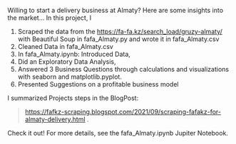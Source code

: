 Willing to start a delivery business at Almaty? Here are some insights into the market…
In this project, I 

1.	Scraped the data from the https://fa-fa.kz/search_load/gruzy-almaty/ with Beautiful Soup in fafa_Almaty.py and wrote it in fafa_Almaty.csv
2.	Cleaned Data in fafa_Almaty.csv
3.	In fafa_Almaty.ipynb: Introduced Data,
4.	Did an Exploratory Data Analysis, 
5.	Answered 3 Business Questions through calculations and visualizations with seaborn and matplotlib.pyplot.
6.	Presented Suggestions on a profitable business model

I summarized Projects steps in the BlogPost: 
> https://fafkz-scraping.blogspot.com/2021/09/scraping-fafakz-for-almaty-delivery.html . 

Check it out!
For more details, see the fafa_Almaty.ipynb Jupiter Notebook.

